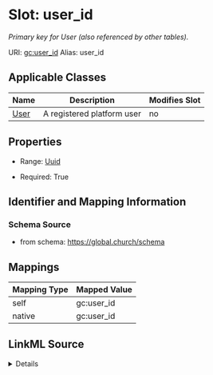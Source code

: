 

# Slot: user_id 


_Primary key for User (also referenced by other tables)._





URI: [gc:user_id](https://global.church/schema/user_id)
Alias: user_id

<!-- no inheritance hierarchy -->





## Applicable Classes

| Name | Description | Modifies Slot |
| --- | --- | --- |
| [User](User.md) | A registered platform user |  no  |






## Properties

* Range: [Uuid](Uuid.md)

* Required: True




## Identifier and Mapping Information






### Schema Source


* from schema: https://global.church/schema




## Mappings

| Mapping Type | Mapped Value |
| ---  | ---  |
| self | gc:user_id |
| native | gc:user_id |




## LinkML Source

<details>
```yaml
name: user_id
description: Primary key for User (also referenced by other tables).
from_schema: https://global.church/schema
rank: 1000
identifier: true
alias: user_id
domain_of:
- User
range: uuid
required: true

```
</details>